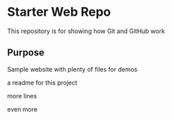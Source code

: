 # Starter Web Repo

This repository is for showing how Git and GitHub work

## Purpose

Sample website with plenty of files for demos

a readme for this project

more lines

even more